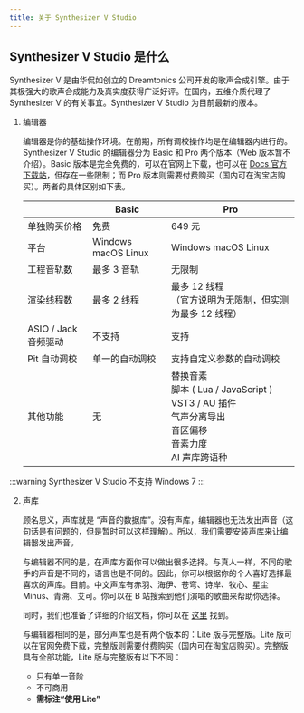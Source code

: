 ```yaml
---
title: 关于 Synthesizer V Studio
---
```

## Synthesizer V Studio 是什么

Synthesizer V 是由华侃如创立的 Dreamtonics 公司开发的歌声合成引擎。由于其极强大的歌声合成能力及真实度获得广泛好评。在国内，五维介质代理了 Synthesizer V 的有关事宜。Synthesizer V Studio 为目前最新的版本。

1. 编辑器

   编辑器是你的基础操作环境。在前期，所有调校操作均是在编辑器内进行的。Synthesizer V Studio 的编辑器分为 Basic 和 Pro 两个版本（Web 版本暂不介绍）。Basic 版本是完全免费的，可以在官网上下载，也可以在 [Docs 官方下载站](../download/editor.md)，但存在一些限制；而 Pro 版本则需要付费购买（国内可在淘宝店购买）。两者的具体区别如下表。

   |  | Basic | Pro |
   | ---- | ---- | ---- |
   | 单独购买价格 | 免费 | 649 元 |
   | 平台 | Windows macOS Linux | Windows macOS Linux |
   | 工程音轨数 | 最多 3 音轨 | 无限制 |
   | 渲染线程数 | 最多 2 线程 | 最多 12 线程 <br/>（官方说明为无限制，但实测为最多 12 线程） |
   | ASIO / Jack 音频驱动 | 不支持 | 支持 |
   | Pit 自动调校 | 单一的自动调校 | 支持自定义参数的自动调校 |
   | 其他功能 | 无 | 替换音素  <br/> 脚本 ( Lua / JavaScript ) <br/> VST3 / AU 插件 <br/> 气声分离导出 <br/> 音区偏移 <br/> 音素力度 <br/> AI 声库跨语种 |

:::warning
Synthesizer V Studio 不支持 Windows 7
:::

2. 声库

   顾名思义，声库就是 “声音的数据库”。没有声库，编辑器也无法发出声音（这句话是有问题的，但是暂时可以这样理解）。所以，我们需要安装声库来让编辑器发出声音。

   与编辑器不同的是，在声库方面你可以做出很多选择。与真人一样，不同的歌手的声音是不同的，语言也是不同的。因此，你可以根据你的个人喜好选择最喜欢的声库。目前。中文声库有赤羽、海伊、苍穹、诗岸、牧心、星尘 Minus、青溯、艾可。你可以在 B 站搜索到他们演唱的歌曲来帮助你选择。

   同时，我们也准备了详细的介绍文档，你可以在 [这里](voice_data/chinese.md) 找到。

   与编辑器相同的是，部分声库也是有两个版本的：Lite 版与完整版。Lite 版可以在官网免费下载，完整版则需要付费购买（国内可在淘宝店购买）。完整版具有全部功能，Lite 版与完整版有以下不同：
   * 只有单一音阶
   * 不可商用
   * **需标注“使用 Lite”**